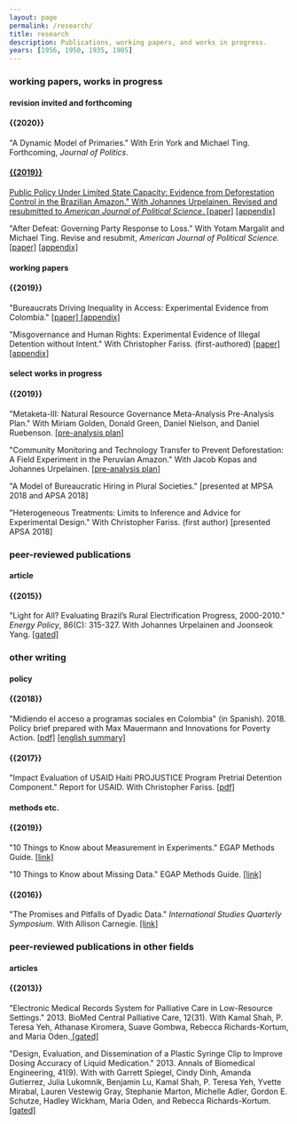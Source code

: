 ```yaml
---
layout: page
permalink: /research/
title: research
description: Publications, working papers, and works in progress.
years: [1956, 1950, 1935, 1905]
---
```

<h3> working papers, works in progress</h3>


<h4> revision invited and forthcoming </h4>
<h4 class="year">{{2020}}</h4>
"A Dynamic Model of Primaries." With Erin York and Michael Ting. Forthcoming, <i>Journal of Politics</i>.<a href="https://taraslough.github.io/assets/pdf/DP.pdf

"  target="_blank"> [paper]</a>
<h4 class="year">{{2019}}</h4>
Public Policy Under Limited State Capacity: Evidence from Deforestation Control in the Brazilian Amazon."  With Johannes Urpelainen.  Revised and resubmitted to <i>American Journal of Political Science</i>. <a href="https://taraslough.github.io/assets/pdf/Deforest_paper.pdf"  target="_blank"> [paper]</a>
<a href="https://taraslough.github.io/assets/pdf/Deforest_appendix.pdf"  target="_blank"> [appendix]</a>

"After Defeat: Governing Party Response to Loss." With Yotam Margalit and Michael Ting. Revise and resubmit, <i>American Journal of Political Science. </i><a href="https://taraslough.github.io/assets/pdf/RtL_paper.pdf
"  target="_blank"> [paper]</a>
<a href="https://taraslough.github.io/assets/pdf/RtL_appendix.pdf
"  target="_blank"> [appendix]</a>



<h4> working papers</h4>
<h4 class="year">{{2019}}</h4>
"Bureaucrats Driving Inequality in Access: Experimental Evidence from Colombia." <a href="https://taraslough.github.io/assets/pdf/JMP.pdf"  target="_blank"> [paper]</a><a href="https://taraslough.github.io/assets/pdf/JMP_appendix.pdf"  target="_blank"> [appendix]</a>

"Misgovernance and Human Rights: Experimental Evidence of Illegal Detention without Intent." With Christopher Fariss. (first-authored) <a href="https://taraslough.github.io/assets/pdf/Haiti_paper.pdf
"  target="_blank"> [paper]</a>
<a href="https://taraslough.github.io/assets/pdf/Haiti_appendix.pdf
"  target="_blank"> [appendix]</a>



<h4> select works in progress </h4>

<h4 class="year">{{2019}}</h4>

"Metaketa-III: Natural Resource Governance Meta-Analysis Pre-Analysis Plan." With Miriam Golden, Donald Green, Daniel Nielson, and Daniel Ruebenson. <a href="http://egap.org/registration/2815"  target="_blank"> [pre-analysis plan]</a>

"Community Monitoring and Technology Transfer to Prevent Deforestation: A Field Experiment in the Peruvian Amazon." With Jacob Kopas and Johannes Urpelainen. <a href="http://egap.org/registration/2822"  target="_blank"> [pre-analysis plan]</a>

"A Model of Bureaucratic Hiring in Plural Societies." [presented at MPSA 2018 and APSA 2018]

"Heterogeneous Treatments: Limits to Inference and Advice for Experimental Design." With Christopher Fariss. (first author) [presented APSA 2018]











<h3> peer-reviewed publications </h3>



<h4>article</h4>
<h4 class="year">{{2015}}</h4>
"Light for All? Evaluating Brazil’s Rural Electrification Progress, 2000-2010." <i>Energy Policy</i>, 86(C): 315-327. With Johannes Urpelainen and Joonseok Yang. <a href="https://www.sciencedirect.com/science/article/pii/S0301421515300124#f0030"  target="_blank">[gated]</a>

<h3> other writing</h3>

<h4> policy</h4>
<h4 class="year">{{2018}}</h4>
"Midiendo el acceso a programas sociales en Colombia" (in Spanish). 2018. Policy brief prepared with Max Mauermann and Innovations for Poverty Action. <a href="https://www.poverty-action.org/publication/midiendo-el-acceso-programas-sociales-en-colombia"  target="_blank">[pdf]</a>
<a href="
https://www.poverty-action.org/study/measuring-access-social-services-colombia"  target="_blank">[english summary]</a>

<h4 class="year">{{2017}}</h4>
"Impact Evaluation of USAID Haiti PROJUSTICE Program Pretrial Detention Component." Report for USAID. With Christopher Fariss. <a href="https://pdf.usaid.gov/pdf_docs/pa00mz6b.pdf"  target="_blank">[pdf]</a>

<h4> methods etc.</h4>
<h4 class="year">{{2019}}</h4>
"10 Things to Know about Measurement in Experiments." EGAP Methods Guide. <a href="http://egap.org/methods-guides/10-things-know-about-measurement"  target="_blank"> [link]</a>


"10 Things to Know about Missing Data." EGAP Methods Guide. <a href="http://egap.org/methods-guides/10-things-know-about-missing-data"  target="_blank"> [link]</a>
<h4 class="year">{{2016}}</h4>
"The Promises and Pitfalls of Dyadic Data." <i>International Studies Quarterly Symposium</i>. With Allison Carnegie. <a href="https://www.isanet.org/Publications/ISQ/Posts/ID/5188/The-Promises-and-Pitfalls-of-Dyadic-Data"  target="_blank"> [link]</a>

<h3> peer-reviewed publications in other fields </h3>
<h4> articles </h4>
<h4 class="year">{{2013}}</h4>
"Electronic Medical Records System for Palliative Care in Low-Resource Settings." 2013. BioMed Central Palliative Care, 12(31). With Kamal Shah, P. Teresa Yeh, Athanase Kiromera, Suave Gombwa, Rebecca Richards-Kortum, and Maria Oden.<a href="https://www.ncbi.nlm.nih.gov/pubmed/23941694"  target="_blank"> [gated]</a>


"Design, Evaluation, and Dissemination of a Plastic Syringe Clip to Improve Dosing Accuracy of Liquid Medication." 2013. Annals of Biomedical Engineering, 41(9). With with Garrett Spiegel, Cindy Dinh, Amanda Gutierrez, Julia Lukomnik, Benjamin Lu, Kamal Shah, P. Teresa Yeh, Yvette Mirabal, Lauren Vestewig Gray, Stephanie Marton, Michelle Adler, Gordon E. Schutze, Hadley Wickham, Maria Oden, and Rebecca Richards-Kortum.<a href="https://link.springer.com/content/pdf/10.1007/s10439-013-0780-z.pdf"  target="_blank"> [gated]</a>
